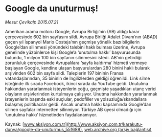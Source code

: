 # Google da unuturmuş!

*Mesut Çevikalp 2015.07.21*

<div class="pNewsDetailMainContent" itemprop="articleBody">
 <p>
  Amerikan arama motoru Google, Avrupa Birliği’nin (AB) aldığı karar çerçevesinde 602 bin sayfasını sildi. Avrupa Birliği Adalet Divanı’nın (ABAD) geçen yıl İspanyol Mario Costeja’nın geçmişe yönelik bazı bilgilerin Google’dan silinmesi yönündeki talebini haklı bulması üzerine, Avrupa genelinde yüzbinlerce kişi Google’a ‘unutulma hakkı’ başvurusunda bulundu, 1 milyon 100 bin sayfanın silinmesini istedi. AB’nin getirdiği zorunluluk çerçevesinde Avrupalılara ‘sayfa kaldırma’ hizmeti vermeye başlayan Google, kendine ulaşan başvurulardan 280 binini haklı bularak arşivinden 602 bin sayfa sildi. Taleplerin 197 bininin Fransa vatandaşlarından, 35 bininin de İngilizlerden geldiği öğrenildi. Link silme isteğinde ilk sırada Facebook, ikinci sırada da YouTube geldi. Unutulma hakkından yararlanmak isteyenlerin çoğu, geçmişte yaşadıkları utanç verici olayların arşivlerinden kurtulmaya çalışıyor. Unutma hakkından yararlanmak isteyenlerin başında eski suçlular, pedofiller ve yolsuzluğa/skandallara bulaşmış politikacılar geldi. Ancak unutma hakkı kapsamında Google’dan silinen sayfalar internetten silinmiyor. Türkiye AB üyesi olmadığı için ‘unutulma hakkı’ hizmetinden faydalanamıyor.
 </p>
</div>


Kaynak: [www.aksiyon.com.tr](http://www.aksiyon.com.tr/karakutu-dunya/google-da-unuturmus_551688), [web.archive.org (arşiv bağlantısı)](http://web.archive.org/web/20150803070817/http://www.aksiyon.com.tr/karakutu-dunya/google-da-unuturmus_551688)
